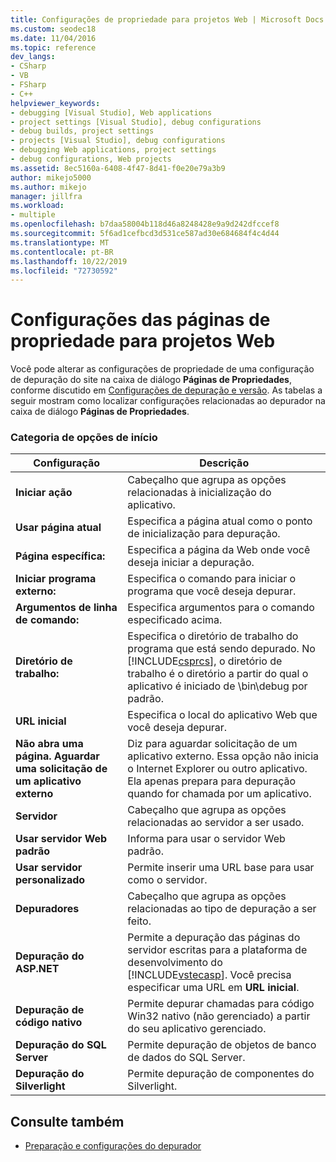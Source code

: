 ```yaml
---
title: Configurações de propriedade para projetos Web | Microsoft Docs
ms.custom: seodec18
ms.date: 11/04/2016
ms.topic: reference
dev_langs:
- CSharp
- VB
- FSharp
- C++
helpviewer_keywords:
- debugging [Visual Studio], Web applications
- project settings [Visual Studio], debug configurations
- debug builds, project settings
- projects [Visual Studio], debug configurations
- debugging Web applications, project settings
- debug configurations, Web projects
ms.assetid: 8ec5160a-6408-4f47-8d41-f0e20e79a3b9
author: mikejo5000
ms.author: mikejo
manager: jillfra
ms.workload:
- multiple
ms.openlocfilehash: b7daa58004b118d46a8248428e9a9d242dfccef8
ms.sourcegitcommit: 5f6ad1cefbcd3d531ce587ad30e684684f4c4d44
ms.translationtype: MT
ms.contentlocale: pt-BR
ms.lasthandoff: 10/22/2019
ms.locfileid: "72730592"
---
```

# <a name="property-pages-settings-for-web-projects"></a>Configurações das páginas de propriedade para projetos Web
Você pode alterar as configurações de propriedade de uma configuração de depuração do site na caixa de diálogo **Páginas de Propriedades**, conforme discutido em [Configurações de depuração e versão](../debugger/how-to-set-debug-and-release-configurations.md). As tabelas a seguir mostram como localizar configurações relacionadas ao depurador na caixa de diálogo **Páginas de Propriedades**.

### <a name="start-options-category"></a>Categoria de opções de início

| **Configuração** | **Descrição** |
| - | - |
| **Iniciar ação** | Cabeçalho que agrupa as opções relacionadas à inicialização do aplicativo. |
| **Usar página atual** | Especifica a página atual como o ponto de inicialização para depuração. |
| **Página específica:** | Especifica a página da Web onde você deseja iniciar a depuração. |
| **Iniciar programa externo:** | Especifica o comando para iniciar o programa que você deseja depurar. |
| **Argumentos de linha de comando:** | Especifica argumentos para o comando especificado acima. |
| **Diretório de trabalho:** | Especifica o diretório de trabalho do programa que está sendo depurado. No [!INCLUDE[csprcs](../data-tools/includes/csprcs_md.md)], o diretório de trabalho é o diretório a partir do qual o aplicativo é iniciado de \bin\debug por padrão. |
| **URL inicial** | Especifica o local do aplicativo Web que você deseja depurar. |
| **Não abra uma página. Aguardar uma solicitação de um aplicativo externo** | Diz para aguardar solicitação de um aplicativo externo. Essa opção não inicia o Internet Explorer ou outro aplicativo. Ela apenas prepara para depuração quando for chamada por um aplicativo. |
| **Servidor** | Cabeçalho que agrupa as opções relacionadas ao servidor a ser usado. |
| **Usar servidor Web padrão** | Informa para usar o servidor Web padrão. |
| **Usar servidor personalizado** | Permite inserir uma URL base para usar como o servidor. |
| **Depuradores** | Cabeçalho que agrupa as opções relacionadas ao tipo de depuração a ser feito. |
| **Depuração do ASP.NET** | Permite a depuração das páginas do servidor escritas para a plataforma de desenvolvimento do [!INCLUDE[vstecasp](../code-quality/includes/vstecasp_md.md)]. Você precisa especificar uma URL em **URL inicial**. |
| **Depuração de código nativo** | Permite depurar chamadas para código Win32 nativo (não gerenciado) a partir do seu aplicativo gerenciado. |
| **Depuração do SQL Server** | Permite depuração de objetos de banco de dados do SQL Server. |
| **Depuração do Silverlight** | Permite depuração de componentes do Silverlight. |

## <a name="see-also"></a>Consulte também
- [Preparação e configurações do depurador](../debugger/debugger-settings-and-preparation.md)